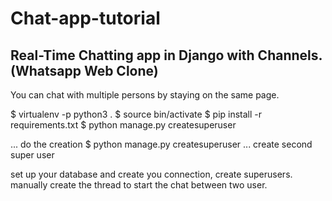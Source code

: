 # Chat-app-tutorial
## Real-Time Chatting app in Django with Channels. (Whatsapp Web Clone)
You can chat with multiple persons by staying on the same page.

$ virtualenv -p python3 .
$ source bin/activate
$ pip install -r requirements.txt
 $ python manage.py createsuperuser

... do the creation
$ python manage.py createsuperuser
... create second super user 

set up your database and create you connection, create superusers. manually create the thread to start the chat between two user.

